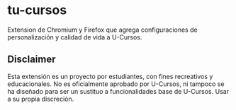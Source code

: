 # tu-cursos
Extension de Chromium y Firefox que agrega configuraciones de personalización y calidad de vida a U-Cursos.

## Disclaimer

Esta extensión es un proyecto por estudiantes, con fines recreativos y educacionales. No es oficialmente aprobado por U-Cursos, ni tampoco se ha diseñado para ser un sustituo a funcionalidades base de U-Cursos. Usar a su propia discreción.
